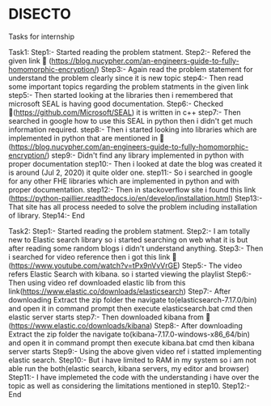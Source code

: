 # DISECTO
Tasks for internship

Task1:
Step1:- Started reading the problem statment.
Step2:- Refered the given link 🔗 (https://blog.nucypher.com/an-engineers-guide-to-fully-homomorphic-encryption/)
Step3:- Again read the problem statement for understand the problem  clearly since it is new topic 
step4:- Then read some important topics regarding the problem statments in the given link
step5:- Then started looking at the libraries then i remembered that microsoft SEAL is having good documentation.
Step6:- Checked 🔗(https://github.com/Microsoft/SEAL) it is written in c++ 
step7:- Then searched in google how to use this SEAL in python then i didn't get much information required.
step8:- Then i started looking into libraries which are implemented in python that are mentioned in 🔗 (https://blog.nucypher.com/an-engineers-guide-to-fully-homomorphic-encryption/)
step9:- Didn't find any library implemented in python with proper documentation
step10:- Then i looked at date the blog was created it is around (Jul 2, 2020) it quite older one.
step11:- So i searched in google for any other FHE libraries which are implemented in python and with proper documentation.
step12:- Then in stackoverflow site i found this link (https://python-paillier.readthedocs.io/en/develop/installation.html)
Step13:- That site has all process needed to solve the problem including installation of library.
Step14:- End

Task2:
Step1:- Started reading the problem statment.
Step2:- I am totally new to Elastic search library so i started searching on web what it is but after reading some random blogs i didn't understand anything.
Step3:- Then i searched for video reference then i got this link 🔗 (https://www.youtube.com/watch?v=tPx9nVvVrGE)
Step5:- The video refers Elastic Search with kibana. so i started viewing the playlist
Step6:- Then using video ref downloaded elastic lib from this link(https://www.elastic.co/downloads/elasticsearch)
Step7:- After downloading Extract the zip folder the navigate to(elasticsearch-7.17.0/bin) and open it in command prompt then execute elasticsearch.bat cmd then elastic server starts
step7:- Then downloaded kibana from 🔗 (https://www.elastic.co/downloads/kibana)
Step8:- After downloading Extract the zip folder the navigate to(kibana-7.17.0-windows-x86_64/bin) and open it in command prompt then execute kibana.bat cmd then kibana server starts
Step9:- Using the above given video ref i statted implementing elastic search.
Step10:- But i have limited to RAM in my system so i am not able run the both(elastic search, kibana servers, my editor and browser) 
Step11:- I have implemeted the code with the understanding i have over the topic as well as considering the limitations mentioned in step10.
Step12:- End

